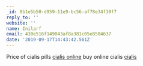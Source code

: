 ```yaml
---
_id: 8b1e5b50-d959-11e9-bc56-af78e34f30f7
reply_to: ''
website: ''
name: Inilarf
email: 430e516f149043af8a381c05e8504637
date: '2019-09-17T14:43:42.561Z'
---
```

Price of cialis pills <a href="http://cialisherrx.com/#">cialis online</a> buy online cialis <a href="http://cialismdmarx.com/#">cialis</a>
